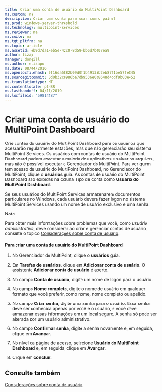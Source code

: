 ```yaml
---
title: Criar uma conta de usuário do MultiPoint Dashboard
ms.custom: na
description: Criar uma conta para usar com o painel
ms.prod: windows-server-threshold
ms.technology: multipoint-services
ms.reviewer: na
ms.suite: na
ms.tgt_pltfrm: na
ms.topic: article
ms.assetid: eb9d7da1-eb5e-42c0-8d59-bb6d7b007ea9
author: lizap
manager: dongill
ms.author: elizapo
ms.date: 08/04/2016
ms.openlocfilehash: 9f16da5882b09d0f1b49135b2eb87f1be57fe845
ms.sourcegitcommit: 0d0b32c8986ba7db9536e0b8648d4ddf9b03e452
ms.translationtype: MT
ms.contentlocale: pt-BR
ms.lasthandoff: 04/17/2019
ms.locfileid: "59814487"
---
```

# <a name="create-a-multipoint-dashboard-user-account"></a>Criar uma conta de usuário do MultiPoint Dashboard
Crie contas de usuário do MultiPoint Dashboard para os usuários que acessarão regularmente estações, mas que não gerenciarão seu sistema MultiPoint Services. Os usuários com contas de usuário do MultiPoint Dashboard podem executar a maioria dos aplicativos e salvar os arquivos, mas não é possível executar o Gerenciador do MultiPoint. Para ver quem tem acesso de usuário do MultiPoint Dashboard, no Gerenciador do MultiPoint, clique o **usuários** guia. As contas de usuário do MultiPoint Dashboard são exibidas na coluna Tipo de conta como **Usuário do MultiPoint Dashboard**.  
  
Se seus usuários do MultiPoint Services armazenarem documentos particulares no Windows, cada usuário deverá fazer logon no sistema MultiPoint Services usando um nome de usuário exclusivo e uma senha.  
  
> [!NOTE]  
> Para obter mais informações sobre problemas que você, como *usuário administrativo*, deve considerar ao criar e gerenciar contas de usuário, consulte o tópico [Considerações sobre conta de usuário](User-Account-Considerations.md).  
  
#### <a name="to-create-a-multipoint-dashboard-user-account"></a>Para criar uma conta de usuário do MultiPoint Dashboard  
  
1.  No Gerenciador do MultiPoint, clique o **usuários** guia.  
  
2.  Em **Tarefas de usuários**, clique em **Adicionar conta de usuário**. O assistente **Adicionar conta de usuário** é aberto.  
  
3.  No campo **Conta de usuário**, digite um nome de logon para o usuário.  
  
4.  No campo **Nome completo**, digite o nome de usuário em qualquer formato que você preferir, como nome, nome completo ou apelido.  
  
5.  No campo **Criar senha**, digite uma senha para o usuário. Essa senha deve ser conhecida apenas por você e o usuário, e você deve armazenar essas informações em um local seguro. A senha só pode ser alterada por um usuário administrativo.  
  
6.  No campo **Confirmar senha**, digite a senha novamente e, em seguida, clique em **Avançar**.  
  
7.  No nível da página de acesso, selecione **Usuário do MultiPoint Dashboard** e, em seguida, clique em **Avançar**.  
  
8.  Clique em **concluir**.  
  
## <a name="see-also"></a>Consulte também  
[Considerações sobre conta de usuário](User-Account-Considerations.md)